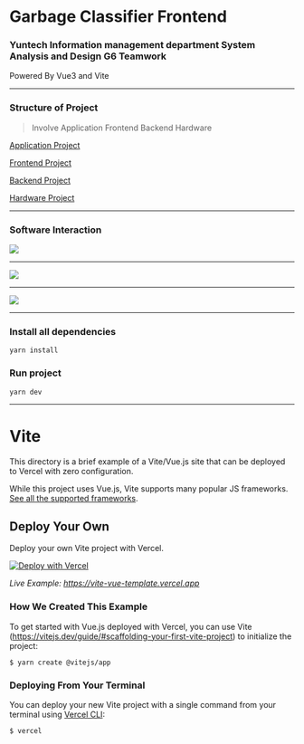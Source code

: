 # Garbage Classifier Frontend

### Yuntech Information management department System Analysis and Design G6 Teamwork

Powered By Vue3 and Vite

----

### Structure of Project

> Involve Application Frontend Backend Hardware

[Application Project](https://github.com/lavender0526/Garbage_Classifier_App)

[Frontend Project](https://github.com/fan9704/Garbage_Classifier_Frontend)

[Backend Project](https://github.com/fan9704/Garbage_Classifier_Backend)

[Hardware Project](https://github.com/fan9704/Garbage_Classifier_Hardware)

----

### Software Interaction

![](https://imgdb.net/storage/uploads/8904403f2b093016211626b8dc27a9107a9dc7fea222ef486cdddf2189ce4e41.png)

----

![](https://imgdb.net/storage/uploads/8904403f2b093016211626b8dc27a9107a9dc7fea222ef486cdddf2189ce4e41.png)

----

![](https://imgdb.net/storage/uploads/ae3a9af130234554cd6a0b53b1fd118ec4e5a6bea284110905d53620c01132e0.png)


----

### Install all dependencies

```shell
yarn install
```
### Run project

```shell
yarn dev
```

----

# Vite

This directory is a brief example of a Vite/Vue.js site that can be deployed to Vercel with zero configuration.

While this project uses Vue.js, Vite supports many popular JS frameworks. [See all the supported frameworks](https://vitejs.dev/guide/#scaffolding-your-first-vite-project).

## Deploy Your Own

Deploy your own Vite project with Vercel.

[![Deploy with Vercel](https://vercel.com/button)](https://vercel.com/new/clone?repository-url=https://github.com/vercel/vercel/tree/main/examples/vite&template=vite)

_Live Example: https://vite-vue-template.vercel.app_

### How We Created This Example

To get started with Vue.js deployed with Vercel, you can use Vite (https://vitejs.dev/guide/#scaffolding-your-first-vite-project) to initialize the project:

```shell
$ yarn create @vitejs/app
```

### Deploying From Your Terminal

You can deploy your new Vite project with a single command from your terminal using [Vercel CLI](https://vercel.com/download):

```shell
$ vercel
```
